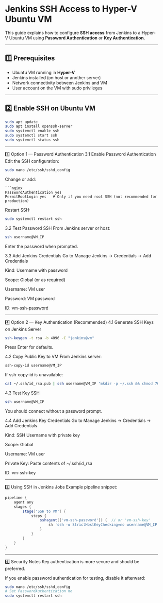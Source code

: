 # Jenkins SSH Access to Hyper-V Ubuntu VM

This guide explains how to configure **SSH access** from Jenkins to a Hyper-V Ubuntu VM using **Password Authentication** or **Key Authentication**.

---

## 1️⃣ Prerequisites
- Ubuntu VM running in **Hyper-V**
- Jenkins installed (on host or another server)
- Network connectivity between Jenkins and VM
- User account on the VM with sudo privileges

---

## 2️⃣ Enable SSH on Ubuntu VM
```bash
sudo apt update
sudo apt install openssh-server
sudo systemctl enable ssh
sudo systemctl start ssh
sudo systemctl status ssh
```

---

3️⃣ Option 1 — Password Authentication
3.1 Enable Password Authentication
Edit the SSH configuration:

```bash
sudo nano /etc/ssh/sshd_config
```

Change or add:
```
```nginx
PasswordAuthentication yes
PermitRootLogin yes   # Only if you need root SSH (not recommended for production)
```

Restart SSH:

```bash
sudo systemctl restart ssh
```

3.2 Test Password SSH
From Jenkins server or host:

```bash
ssh username@VM_IP
```
Enter the password when prompted.


3.3 Add Jenkins Credentials
Go to Manage Jenkins → Credentials → Add Credentials

Kind: Username with password

Scope: Global (or as required)

Username: VM user

Password: VM password

ID: vm-ssh-password

---

4️⃣ Option 2 — Key Authentication (Recommended)
4.1 Generate SSH Keys on Jenkins Server
```bash
ssh-keygen -t rsa -b 4096 -C "jenkins@vm"
```
Press Enter for defaults.

4.2 Copy Public Key to VM
From Jenkins server:
```bash
ssh-copy-id username@VM_IP
```

If ssh-copy-id is unavailable:
```bash
cat ~/.ssh/id_rsa.pub | ssh username@VM_IP "mkdir -p ~/.ssh && chmod 700 ~/.ssh && cat >> ~/.ssh/authorized_keys && chmod 600 ~/.ssh/authorized_keys"
```

4.3 Test Key SSH
```bash
ssh username@VM_IP
```
You should connect without a password prompt.

4.4 Add Jenkins Key Credentials
Go to Manage Jenkins → Credentials → Add Credentials

Kind: SSH Username with private key

Scope: Global

Username: VM user

Private Key: Paste contents of ~/.ssh/id_rsa

ID: vm-ssh-key

---

5️⃣ Using SSH in Jenkins Jobs
Example pipeline snippet:

```groovy
pipeline {
    agent any
    stages {
        stage('SSH to VM') {
            steps {
                sshagent(['vm-ssh-password']) {  // or 'vm-ssh-key'
                    sh 'ssh -o StrictHostKeyChecking=no username@VM_IP "echo Connected to VM"'
                }
            }
        }
    }
}
```

---

6️⃣ Security Notes
Key authentication is more secure and should be preferred.

If you enable password authentication for testing, disable it afterward:

```bash
sudo nano /etc/ssh/sshd_config
# Set PasswordAuthentication no
sudo systemctl restart ssh
```
